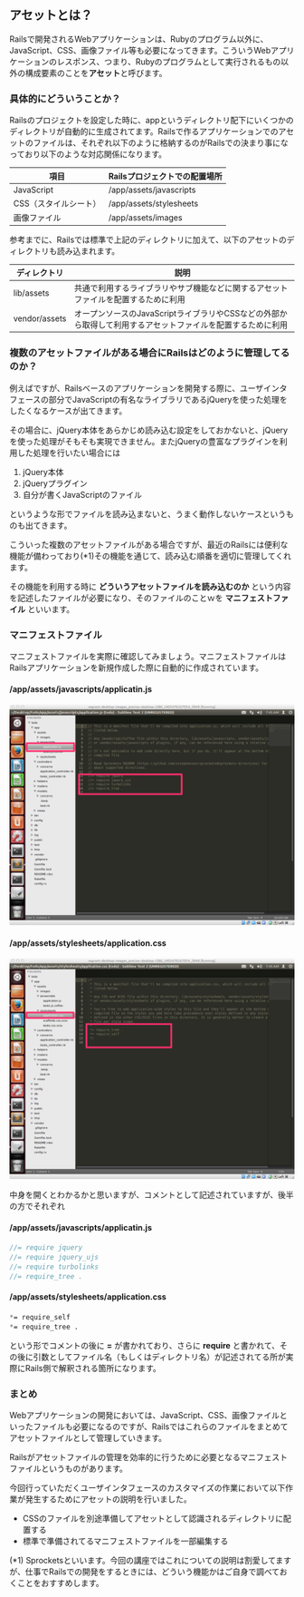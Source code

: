 ## アセットとは？

Railsで開発されるWebアプリケーションは、Rubyのプログラム以外に、JavaScript、CSS、画像ファイル等も必要になってきます。こういうWebアプリケーションのレスポンス、つまり、Rubyのプログラムとして実行されるもの以外の構成要素のことを**アセット**と呼びます。

### 具体的にどういうことか？

Railsのプロジェクトを設定した時に、appというディレクトリ配下にいくつかのディレクトリが自動的に生成されてます。Railsで作るアプリケーションでのアセットのファイルは、それぞれ以下のように格納するのがRailsでの決まり事になっており以下のような対応関係になります。


項目 | Railsプロジェクトでの配置場所
----------|-----------------
JavaScript| /app/assets/javascripts
CSS（スタイルシート）| /app/assets/stylesheets
画像ファイル | /app/assets/images


参考までに、Railsでは標準で上記のディレクトリに加えて、以下のアセットのディレクトリも読み込まれます。

ディレクトリ | 説明
----------|-----------------
lib/assets| 共通で利用するライブラリやサブ機能などに関するアセットファイルを配置するために利用
vendor/assets| オープンソースのJavaScriptライブラリやCSSなどの外部から取得して利用するアセットファイルを配置するために利用


### 複数のアセットファイルがある場合にRailsはどのように管理してるのか？

例えばですが、Railsベースのアプリケーションを開発する際に、ユーザインタフェースの部分でJavaScriptの有名なライブラリであるjQueryを使った処理をしたくなるケースが出てきます。

その場合に、jQuery本体をあらかじめ読み込む設定をしておかないと、jQueryを使った処理がそもそも実現できません。またjQueryの豊富なプラグインを利用した処理を行いたい場合には

1. jQuery本体
2. jQueryプラグイン
3. 自分が書くJavaScriptのファイル

というような形でファイルを読み込まないと、うまく動作しないケースというものも出てきます。

こういった複数のアセットファイルがある場合ですが、最近のRailsには便利な機能が備わっており(*1)その機能を通じて、読み込む順番を適切に管理してくれます。

その機能を利用する時に **どういうアセットファイルを読み込むのか** という内容を記述したファイルが必要になり、そのファイルのことｗを **マニフェストファイル** といいます。


### マニフェストファイル

マニフェストファイルを実際に確認してみましょう。マニフェストファイルはRailsアプリケーションを新規作成した際に自動的に作成されています。

#### /app/assets/javascripts/applicatin.js

![](../image/shot-2014-07-24-16_45_36.png)

#### /app/assets/stylesheets/application.css

![](../image/shot-2014-07-24-16_45_48.png)


中身を開くとわかるかと思いますが、コメントとして記述されていますが、後半の方でそれぞれ

#### /app/assets/javascripts/applicatin.js

```javascript
//= require jquery
//= require jquery_ujs
//= require turbolinks
//= require_tree .
```
#### /app/assets/stylesheets/application.css

```css
*= require_self
*= require_tree .
```

という形でコメントの後に **=** が書かれており、さらに **require** と書かれて、その後に引数としてファイル名（もしくはディレクトリ名）が記述されてる所が実際にRails側で解釈される箇所になります。

### まとめ

Webアプリケーションの開発においては、JavaScript、CSS、画像ファイルといったファイルも必要になるのですが、Railsではこれらのファイルをまとめてアセットファイルとして管理していきます。

Railsがアセットファイルの管理を効率的に行うために必要となるマニフェストファイルというものがあります。

今回行っていただくユーザインタフェースのカスタマイズの作業において以下作業が発生するためにアセットの説明を行いました。

- CSSのファイルを別途準備してアセットとして認識されるディレクトリに配置する
- 標準で準備されてるマニフェストファイルを一部編集する



(*1) Sprocketsといいます。今回の講座ではこれについての説明は割愛してますが、仕事でRailsでの開発をするときには、どういう機能かはご自身で調べておくことをおすすめします。
